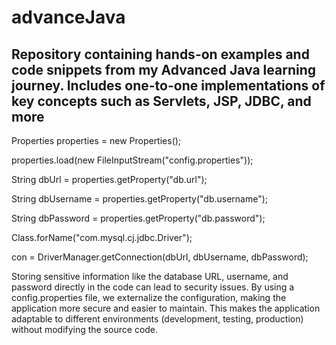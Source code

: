 # advanceJava

Repository containing hands-on examples and code snippets from my Advanced Java learning journey. Includes one-to-one implementations of key concepts such as Servlets, JSP, JDBC, and more
---------------------------------------------------------------------------------------------------------------------------------------------------------------

 Properties properties = new Properties();
 
properties.load(new FileInputStream("config.properties"));


String dbUrl = properties.getProperty("db.url");

String dbUsername = properties.getProperty("db.username");

String dbPassword = properties.getProperty("db.password");


Class.forName("com.mysql.cj.jdbc.Driver");

con = DriverManager.getConnection(dbUrl, dbUsername, dbPassword); 


Storing sensitive information like the database URL, username, and password directly in the code can lead to security issues. By using a config.properties file, we externalize the configuration, making the application more secure and easier to maintain.
This makes the application adaptable to different environments (development, testing, production) without modifying the source code.
